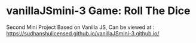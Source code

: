# vanillaJSmini-3 Game: Roll The Dice 
Second Mini Project Based on Vanilla JS, Can be viewed at : https://sudhanshulicensed.github.io/vanillaJSmini-3.github.io/
